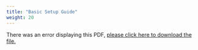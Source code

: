 ```yaml
---
title: "Basic Setup Guide"
weight: 20
---
```


<object data="https://www.truenas.com/docs/files/RSeriesBSG1.01.pdf" type="application/pdf" width="95%" height="1000">
  There was an error displaying this PDF, <a href="https://www.truenas.com/docs/files/RSeriesBSG1.01.pdf">please click here to download the file.</a>
</object>
